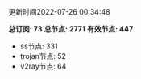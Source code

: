 更新时间2022-07-26 00:34:48

**总订阅: 73**
**总节点: 2771**
**有效节点: 447**
- ss节点: 331
- trojan节点: 52
- v2ray节点: 64
